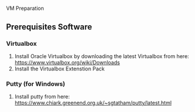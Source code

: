 #
VM Preparation

## Prerequisites Software
### Virtualbox
1. Install Oracle Virtualbox by downloading the latest Virtualbox from here: https://www.virtualbox.org/wiki/Downloads
2. Install the Virtualbox Extenstion Pack

### Putty (for Windows)
1. Install putty from here: https://www.chiark.greenend.org.uk/~sgtatham/putty/latest.html



